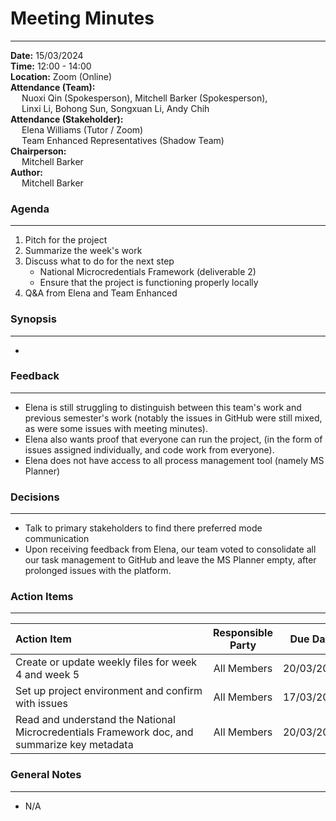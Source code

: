 # Meeting Minutes
___
**Date:** 15/03/2024 <br>
**Time:** 12:00 - 14:00 <br>
**Location:** Zoom (Online) <br>
**Attendance (Team):** <br>
&ensp;&ensp; Nuoxi Qin (Spokesperson), Mitchell Barker (Spokesperson), <br>
&ensp;&ensp; Linxi Li, Bohong Sun, Songxuan Li, Andy Chih <br>
**Attendance (Stakeholder):** <br>
&ensp;&ensp; Elena Williams (Tutor / Zoom) <br>
&ensp;&ensp; Team Enhanced Representatives (Shadow Team) <br>
**Chairperson:** <br>
&ensp;&ensp; Mitchell Barker <br>
**Author:** <br>
&ensp;&ensp; Mitchell Barker <br>

### Agenda
___

1. Pitch for the project
2. Summarize the week's work
3. Discuss what to do for the next step
    - National Microcredentials Framework (deliverable 2)
    - Ensure that the project is functioning properly locally
4. Q&A from Elena and Team Enhanced

### Synopsis
___

- 

### Feedback
___

- Elena is still struggling to distinguish between this team's work and previous semester's work (notably the issues in GitHub were still mixed, as were some issues with meeting minutes).
- Elena also wants proof that everyone can run the project, (in the form of issues assigned individually, and code work from everyone).
- Elena does not have access to all process management tool (namely MS Planner)

### Decisions
___

- Talk to primary stakeholders to find there preferred mode communication
- Upon receiving feedback from Elena, our team voted to consolidate all our task management to GitHub and leave the MS Planner empty, after prolonged issues with the platform.

### Action Items
___

| <div style="width:300px">Action Item</div> | Responsible Party | Due Date | 
| :----------------------------------------- | :---------------: | :------: |
| Create or update weekly files for week 4 and week 5 | All Members | 20/03/2024 |
| Set up project environment and confirm with issues | All Members | 17/03/2024 |
| Read and understand the National Microcredentials Framework doc, and summarize key metadata | All Members | 20/03/2024 |

### General Notes
___

- N/A




